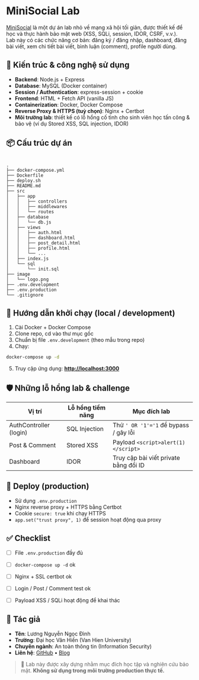 # MiniSocial Lab

[MiniSocial](https://vhu-minisocial.io.vn/) là một dự án lab nhỏ về mạng xã hội tối giản, được thiết kế để học và thực hành bảo mật web (XSS, SQLi, session, IDOR, CSRF, v.v.).  
Lab này có các chức năng cơ bản: đăng ký / đăng nhập, dashboard, đăng bài viết, xem chi tiết bài viết, bình luận (comment), profile người dùng.


## 🧩 Kiến trúc & công nghệ sử dụng

- **Backend**: Node.js + Express  
- **Database**: MySQL (Docker container)  
- **Session / Authentication**: express-session + cookie  
- **Frontend**: HTML + Fetch API (vanilla JS)  
- **Containerization**: Docker, Docker Compose  
- **Reverse Proxy & HTTPS (tuỳ chọn)**: Nginx + Certbot  
- **Môi trường lab**: thiết kế có lỗ hổng cố tình cho sinh viên học tấn công & bảo vệ (ví dụ Stored XSS, SQL injection, IDOR)  


## 📦 Cấu trúc dự án

```

.
├── docker-compose.yml
├── Dockerfile
├── deploy.sh
├── README.md
├── src
│   ├── app
│   │   ├── controllers
│   │   ├── middlewares
│   │   └── routes
│   ├── database
│   │   └── db.js
│   ├── views
│   │   ├── auth.html
│   │   ├── dashboard.html
│   │   ├── post_detail.html
│   │   ├── profile.html
│   │   └── ...
│   ├── index.js
│   └── sql
│       └── init.sql
├── image
│   └── logo.png
├── .env.development
├── .env.production
└── .gitignore

````

## 🚀 Hướng dẫn khởi chạy (local / development)

1. Cài Docker + Docker Compose  
2. Clone repo, cd vào thư mục gốc  
3. Chuẩn bị file `.env.development` (theo mẫu trong repo)  
4. Chạy:

```bash
docker-compose up -d
````

5. Truy cập ứng dụng: **[http://localhost:3000](http://localhost:3000)**


## 🛡 Những lỗ hổng lab & challenge

| Vị trí                 | Lỗ hổng tiềm năng     | Mục đích lab                          |
| ---------------------- | --------------------- | ------------------------------------- |
| AuthController (login) | SQL Injection         | Thử `' OR '1'='1` để bypass / gây lỗi |
| Post & Comment         | Stored XSS            | Payload `<script>alert(1)</script>`   |
| Dashboard              | IDOR                  | Truy cập bài viết private bằng đổi ID |


## 🔐 Deploy (production)

* Sử dụng `.env.production`
* Nginx reverse proxy + HTTPS bằng Certbot
* Cookie `secure: true` khi chạy HTTPS
* `app.set("trust proxy", 1)` để session hoạt động qua proxy


## ✅ Checklist

* [ ] File `.env.production` đầy đủ
* [ ] `docker-compose up -d` ok
* [ ] Nginx + SSL certbot ok
* [ ] Login / Post / Comment test ok
* [ ] Payload XSS / SQLi hoạt động để khai thác


## 👤 Tác giả

* **Tên**: Lương Nguyễn Ngọc Đình
* **Trường**: Đại học Văn Hiến (Van Hien University)
* **Chuyên ngành**: An toàn thông tin (Information Security)
* **Liên hệ**: [GitHub](https://github.com/dinhvaren) • [Blog](https://d1nhvar3n-blog.io.vn)


> 📌 Lab này được xây dựng nhằm mục đích học tập và nghiên cứu bảo mật. **Không sử dụng trong môi trường production thực tế.**